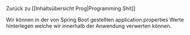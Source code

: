 Zurück zu [[Inhaltsübersicht Prog|Programming Shit]]

Wir können in der von Spring Boot gestellten application.properties Werte hinterlegen welche wir innerhalb der Anwendung verwerten können.